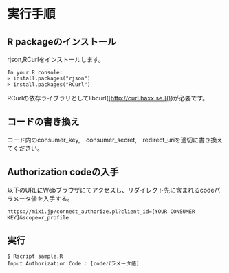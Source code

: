 # 実行手順
## R packageのインストール
rjson,RCurlをインストールします。

    In your R console:
    > install.packages("rjson")
    > install.packages("RCurl")

RCurlの依存ライブラリとしてlibcurl([http://curl.haxx.se.]())が必要です。


## コードの書き換え
コード内のconsumer\_key,　consumer\_secret,　redirect\_uriを適切に書き換えてください。
## Authorization codeの入手
以下のURLにWebブラウザにてアクセスし、リダイレクト先に含まれるcodeパラメータ値を入手する。

    https://mixi.jp/connect_authorize.pl?client_id=[YOUR CONSUMER KEY]&scope=r_profile

## 実行

    $ Rscript sample.R
    Input Authorization Code : [codeパラメータ値]
